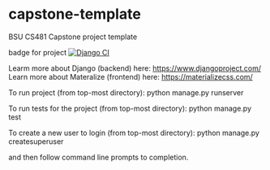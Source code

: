 # capstone-template
BSU CS481 Capstone project template

badge for project
[![Django CI](https://github.com/cs481-ekh/f21-famada/actions/workflows/django.yml/badge.svg)](https://github.com/cs481-ekh/f21-famada/actions/workflows/django.yml)

Learm more about Django (backend) here: https://www.djangoproject.com/
Learn more about Materalize (frontend) here: https://materializecss.com/

To run project (from top-most directory):
  python manage.py runserver
  
To run tests for the project (from top-most directory):
  python manage.py test
  
To create a new user to login (from top-most directory):
  python manage.py createsuperuser
  
  and then follow command line prompts to completion.
